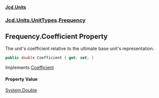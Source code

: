 #### [Jcd.Units](index.md 'index')
### [Jcd.Units.UnitTypes](Jcd.Units.UnitTypes.md 'Jcd.Units.UnitTypes').[Frequency](Jcd.Units.UnitTypes.Frequency.md 'Jcd.Units.UnitTypes.Frequency')

## Frequency.Coefficient Property

The unit's coefficient relative to the ultimate base unit's representation.

```csharp
public double Coefficient { get; set; }
```

Implements [Coefficient](https://docs.microsoft.com/en-us/dotnet/api/Jcd.Units.IUnitOfMeasure-1.Coefficient 'Jcd.Units.IUnitOfMeasure`1.Coefficient')

#### Property Value
[System.Double](https://docs.microsoft.com/en-us/dotnet/api/System.Double 'System.Double')